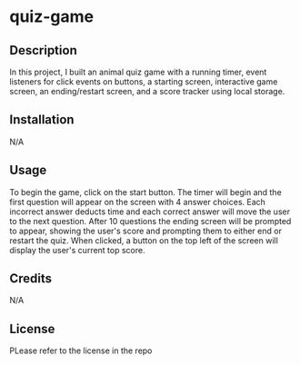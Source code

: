 # quiz-game

## Description

In this project, I built an animal quiz game with a running timer, event listeners for click events on buttons, a starting screen, interactive game screen, an ending/restart screen, and a score tracker using local storage.

## Installation

N/A

## Usage

To begin the game, click on the start button. The timer will begin and the first question will appear on the screen with 4 answer choices. Each incorrect answer deducts time and each correct answer will move the user to the next question. After 10 questions the ending screen will be prompted to appear, showing the user's score and prompting them to either end or restart the quiz. When clicked, a button on the top left of the screen will display the user's current top score.

## Credits
N/A

## License

PLease refer to the license in the repo